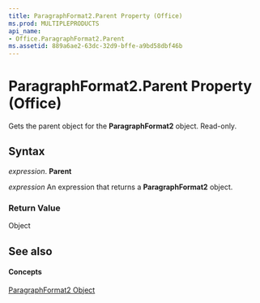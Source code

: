 ```yaml
---
title: ParagraphFormat2.Parent Property (Office)
ms.prod: MULTIPLEPRODUCTS
api_name:
- Office.ParagraphFormat2.Parent
ms.assetid: 889a6ae2-63dc-32d9-bffe-a9bd58dbf46b
---
```



# ParagraphFormat2.Parent Property (Office)

Gets the parent object for the  **ParagraphFormat2** object. Read-only.


## Syntax

 _expression_. **Parent**

 _expression_ An expression that returns a **ParagraphFormat2** object.


### Return Value

Object


## See also


#### Concepts


[ParagraphFormat2 Object](paragraphformat2-object-office.md)

